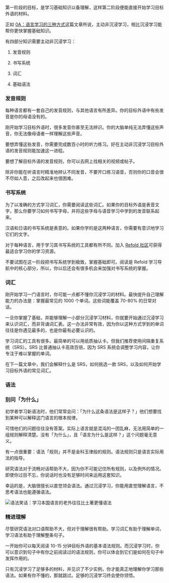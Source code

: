 第一阶段的目标，是学习基础知识以备理解，这样第二阶段便能直接开始学习目标外语的材料。

正如 [0A：语言学习的三种方式](https://zhuanlan.zhihu.com/p/564167912)这篇文章所说，主动非沉浸学习，相比沉浸学习能帮你更快掌握基础知识。

有四部分知识需要主动非沉浸学习：

1.  发音规则

2. 书写系统

3. 词汇

4. 基础语法

### 发音规则

每种语言都有一套自己的发音规则，与其他语言有所差异。你的目标外语中有些发音是你的母语没有的。

刚开始学习目标外语时，很多发音你甚至无法辨识。你的大脑单纯无法弄懂这些声音，你无法像母语者一样理解这些声音。

要想弄懂这些发音，你需要完成数百小时的听力练习。好在主动非沉浸学习目标外语的发音规则能加速这一进程。

要想了解目标外语的发音规则，你可以去网上找相关的视频或帖子。

除非你能在听语言时精准地辨认不同发音，不要开口练习语音，否则你的口音会很不尽如人意，之后改起来也很困难。

### 书写系统

为了以准确的方式学习词汇，你需要阅读这些词汇。如果你的目标外语是表音文字，那么你要学习如何书写字母，并将这些字母与语音学习中学到的发音联系起来。

汉语和日语的书写系统是表意的。如果你学的是这两种语言，你需要有意识地学习它们的文字。

对于每种语言，用于学习其书写系统的工具都有所不同。加入 [Refold 社区](https://refold.la/join)可获得最适合学习你的学习资源。

不要试图在这一阶段把书写系统学到极致，掌握基础即可。阅读是 Refold 学习导航中的核心部分，所以，你以后还会有很多机会来加强对书写系统的掌握。

### 词汇

刚开始学习一门语言时，你可能一点都不懂你沉浸学习的材料。最快提升自己理解能力的办法是：掌握最常见的 1000 个单词。这些词能覆盖 70-80% 的日常对话。

一旦你掌握了基础，并能够理解一小部分沉浸学习材料，你就要开始通过沉浸学习来认识词汇，而非背诵词汇表。这一办法非常有效，因为你以这种方式学到的单词往往是你遇见最多的，也是你最有必要认识的。

学习词汇的工具有很多。最简单的可以用纸质抽认卡。但我们推荐使用间隔重复系统（SRS）。SRS 比普通抽认卡高效百倍，因为 SRS 系统会调整学习内容，让你专注于难以掌握的单词。

在下一篇文章中，我们会解释什么是 SRS，如何挑选一款 SRS，以及如何开始学习目标外语的常见词汇。

### 语法

### 别问「为什么」

初学者学习新语法时，他们常常会问：「为什么这条语法是这样子？」他们想要找到某种可以解释这门语言的根本规律。

可惜他们的问题往往没有答案。实际上语言就是混沌的一团乱麻，无法用简单的一组规则解释清楚。没有「为什么」，且「语言为什么是这样？」这个问题毫无意义。

有一点很重要：语法「规则」并不是金科玉律般的规则。语法规则只是语言实际用法的指导。

研究语法对于流畅对话帮助不大，因为你不可能记住所有规则，以及例外的情况。即使你过目不忘，你说话时也没有足够时间来运用这套知识。

幸运的是，大脑很擅长以直觉领会语法。通过沉浸学习，你能用直觉理解语言，不思考语法也能遵循语法。

![语法笑话：学习本国语言的老外往往比土著更懂语法](https://refold.la/static/ce03589d0a803ca9098890253e66e89f/b4294/grammar-meme.jpg)

### 精进理解

尽管研究语法对口语帮助不大，但对于理解很有帮助。学习词汇有助于理解单词，学习语法有助于理解整条句子。

一开始你可以每天阅读 10-15 分钟目标外语的基本语法规则。而沉浸学习时，你可以意识到句子中有你之前阅读过的语法规则，你可以体会到它们是如何在句子中发挥作用的。

只有沉浸学习了足够多的材料，并见识了不少实例，你才能真正地理解你学习那些语法。如果有你不懂的，那就跳过。足够的沉浸学习终会使你领悟。